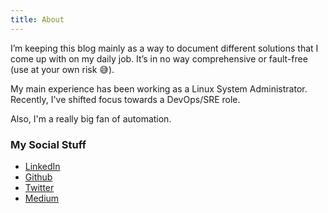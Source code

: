 ```yaml
---
title: About
---
```


I’m keeping this blog mainly as a way to document different solutions that I come up with on my daily job. It’s in no way comprehensive or fault-free (use at your own risk 😅).

My main experience has been working as a Linux System Administrator. Recently, I've shifted focus towards a DevOps/SRE role.

Also, I'm a really big fan of automation. 


### My Social Stuff

- [LinkedIn](https://www.linkedin.com/in/ali-foroughi/)
- [Github](https://github.com/ali-foroughi)
- [Twitter](https://twitter.com/elrondd_)
- [Medium](https://medium.com/@a1i)